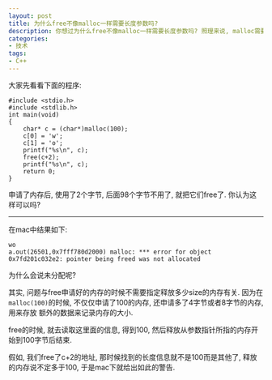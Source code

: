 ```yaml
---
layout: post
title: 为什么free不像malloc一样需要长度参数吗?
description: 你想过为什么free不像malloc一样需要长度参数吗? 照理来说, malloc需要指定分配多少内存, free也应该要指定释放多少, 对吧?
categories:
- 技术
tags:
- C++
---
```


大家先看看下面的程序:

```
#include <stdio.h>
#include <stdlib.h>
int main(void)
{
    char* c = (char*)malloc(100);
    c[0] = 'w';
    c[1] = 'o';
    printf("%s\n", c);
    free(c+2);
    printf("%s\n", c);
    return 0;
}
```

申请了内存后, 使用了2个字节, 后面98个字节不用了, 就把它们free了.
你认为这样可以吗?

---

在mac中结果如下:

```
wo
a.out(26501,0x7fff780d2000) malloc: *** error for object 0x7fd201c032e2: pointer being freed was not allocated
```

为什么会说未分配呢?

其实, 问题与free申请好的内存的时候不需要指定释放多少size的内存有关.
因为在```malloc(100)```的时候, 不仅仅申请了100的内存, 还申请多了4字节或者8字节的内存, 用来存放
额外的数据来记录内存的大小.

free的时候, 就去读取这里面的信息, 得到100, 然后释放从参数指针所指的内存开始到100字节后结束.

假如, 我们free了c+2的地址, 那时候找到的长度信息就不是100而是其他了, 释放的内存说不定多于100, 于是mac下就给出如此的警告.
